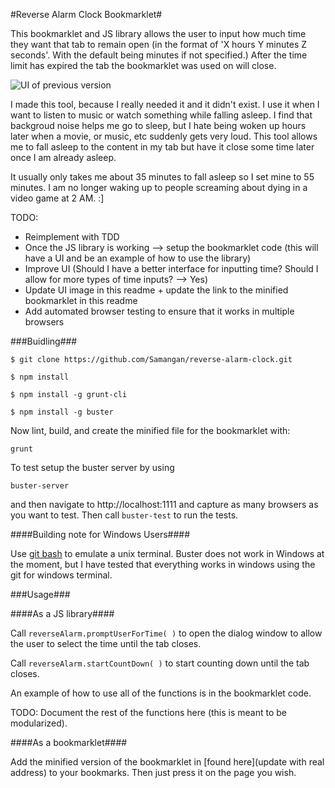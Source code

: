 #Reverse Alarm Clock Bookmarklet#

This bookmarklet and JS library allows the user to input how much time they want that tab to remain open (in the format of 'X hours Y minutes Z seconds'. With the default being minutes if not specified.) After the time limit has expired the tab the bookmarklet was used on will close.

![UI of previous version](http://i.imgur.com/feNZg.png)

I made this tool, because I really needed it and it didn't exist. I use it when I want to listen to music or watch something while falling asleep. I find that backgroud noise helps me go to sleep, but I hate being woken up hours later when a movie, or music, etc suddenly gets very loud. This tool allows me to fall asleep to the content in my tab but have it close some time later once I am already asleep. 

It usually only takes me about 35 minutes to fall asleep so I set mine to 55 minutes. I am no longer waking up to people screaming about dying in a video game at 2 AM. :]



TODO:
 * Reimplement with TDD
 * Once the JS library is working --> setup the bookmarklet code (this will have a UI and be an example of how to use the library)
 * Improve UI (Should I have a better interface for inputting time? Should I allow for more types of time inputs? --> Yes)
 * Update UI image in this readme + update the link to the minified bookmarklet in this readme
 * Add automated browser testing to ensure that it works in multiple browsers


###Buidling###

`$ git clone https://github.com/Samangan/reverse-alarm-clock.git`

`$ npm install`

`$ npm install -g grunt-cli`

`$ npm install -g buster`

Now lint, build, and create the minified file for the bookmarklet with:

`grunt`

To test setup the buster server by using 

`buster-server`

and then navigate to http://localhost:1111 and capture as many browsers as you want to test. Then call `buster-test` to run the tests.

####Building note for Windows Users####

Use [git bash](http://git-scm.com/downloads) to emulate a unix terminal. Buster does not work in Windows at the moment, but I have tested that everything works in windows using the git for windows terminal.


###Usage###

####As a JS library####


Call `reverseAlarm.promptUserForTime( )` to open the dialog window to allow the user to select the time until the tab closes. 

Call `reverseAlarm.startCountDown( )` to start counting down until the tab closes.

An example of how to use all of the functions is in the bookmarklet code.

TODO: Document the rest of the functions here (this is meant to be modularized).

####As a bookmarklet####

Add the minified version of the bookmarklet in [found here](update with real address) to your bookmarks. Then just press it on the page you wish. 

